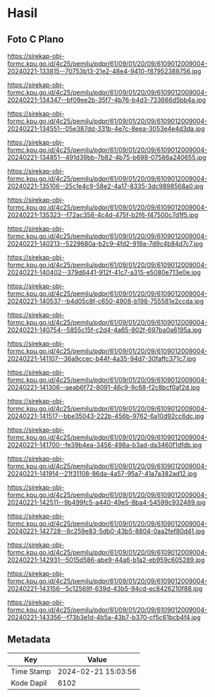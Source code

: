 # Hasil

## Foto C Plano

https://sirekap-obj-formc.kpu.go.id/4c25/pemilu/pdpr/61/09/01/20/09/6109012009004-20240221-133815--70753b13-21e2-48e4-9410-f87952388756.jpg

https://sirekap-obj-formc.kpu.go.id/4c25/pemilu/pdpr/61/09/01/20/09/6109012009004-20240221-134347--bf09ee2b-35f7-4b76-b4d3-733666d5bb4a.jpg

https://sirekap-obj-formc.kpu.go.id/4c25/pemilu/pdpr/61/09/01/20/09/6109012009004-20240221-134551--05e387dd-331b-4e7c-8eea-3053e4e4d3da.jpg

https://sirekap-obj-formc.kpu.go.id/4c25/pemilu/pdpr/61/09/01/20/09/6109012009004-20240221-134851--491d39bb-7b82-4b75-b698-07586a240655.jpg

https://sirekap-obj-formc.kpu.go.id/4c25/pemilu/pdpr/61/09/01/20/09/6109012009004-20240221-135106--25c1e4c9-58e2-4a17-8335-3dc9898568a0.jpg

https://sirekap-obj-formc.kpu.go.id/4c25/pemilu/pdpr/61/09/01/20/09/6109012009004-20240221-135323--f72ac358-4c4d-475f-b2f6-f47500c7d1f5.jpg

https://sirekap-obj-formc.kpu.go.id/4c25/pemilu/pdpr/61/09/01/20/09/6109012009004-20240221-140213--5229680a-b2c9-4fd2-919a-7d9c4b84d7c7.jpg

https://sirekap-obj-formc.kpu.go.id/4c25/pemilu/pdpr/61/09/01/20/09/6109012009004-20240221-140402--379d6441-912f-41c7-a315-e5080e713e0e.jpg

https://sirekap-obj-formc.kpu.go.id/4c25/pemilu/pdpr/61/09/01/20/09/6109012009004-20240221-140537--b4d05c8f-c650-4908-b198-755581e2ccda.jpg

https://sirekap-obj-formc.kpu.go.id/4c25/pemilu/pdpr/61/09/01/20/09/6109012009004-20240221-140754--5855c15f-c2d4-4a65-802f-697ba0a6195a.jpg

https://sirekap-obj-formc.kpu.go.id/4c25/pemilu/pdpr/61/09/01/20/09/6109012009004-20240221-141107--36a9ccec-b44f-4a35-94d7-30faffc371c7.jpg

https://sirekap-obj-formc.kpu.go.id/4c25/pemilu/pdpr/61/09/01/20/09/6109012009004-20240221-141306--aeab6f72-8091-46c9-9c68-f2c8bcf0af2d.jpg

https://sirekap-obj-formc.kpu.go.id/4c25/pemilu/pdpr/61/09/01/20/09/6109012009004-20240221-141517--bbe35043-222b-456b-9762-6a10d92cc6dc.jpg

https://sirekap-obj-formc.kpu.go.id/4c25/pemilu/pdpr/61/09/01/20/09/6109012009004-20240221-141700--fe39b4ea-3456-498a-b3ad-da3460f1dfdb.jpg

https://sirekap-obj-formc.kpu.go.id/4c25/pemilu/pdpr/61/09/01/20/09/6109012009004-20240221-141914--21f31108-86da-4a57-95a7-41a7a382ad12.jpg

https://sirekap-obj-formc.kpu.go.id/4c25/pemilu/pdpr/61/09/01/20/09/6109012009004-20240221-142511--9b499fc5-a440-49e5-8ba4-54599c932489.jpg

https://sirekap-obj-formc.kpu.go.id/4c25/pemilu/pdpr/61/09/01/20/09/6109012009004-20240221-142728--8c259e83-5db0-43b5-8804-0aa2fef80d41.jpg

https://sirekap-obj-formc.kpu.go.id/4c25/pemilu/pdpr/61/09/01/20/09/6109012009004-20240221-142931--5015d586-abe9-44a6-b1a2-eb959c605289.jpg

https://sirekap-obj-formc.kpu.go.id/4c25/pemilu/pdpr/61/09/01/20/09/6109012009004-20240221-143156--5c12569f-639d-43b5-94cd-ec8426210f88.jpg

https://sirekap-obj-formc.kpu.go.id/4c25/pemilu/pdpr/61/09/01/20/09/6109012009004-20240221-143356--f73b3e1d-4b5a-43b7-b370-cf5c61bcb4f4.jpg


## Metadata

| Key        | Value               |
| ---------- | ------------------- |
| Time Stamp | 2024-02-21 15:03:56 |
| Kode Dapil | 6102                |



